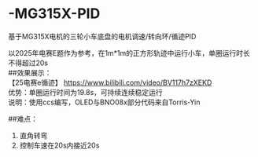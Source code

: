 # -MG315X-PID
基于MG315X电机的三轮小车底盘的电机调速/转向环/循迹PID  
  
以2025年电赛E题作为参考，在1m*1m的正方形轨迹中运行小车，单圈运行时长不得超过20s  
##效果展示：  
【25电赛e循迹】 https://www.bilibili.com/video/BV117h7zXEKD  
优势：单圈运行时间为19.8s，可持续连续稳定运行  
说明：使用ccs编写，OLED与BNO08x部分代码来自Torris-Yin
  
##难点：
1. 直角转弯
2. 控制车速在20s内接近20s 

